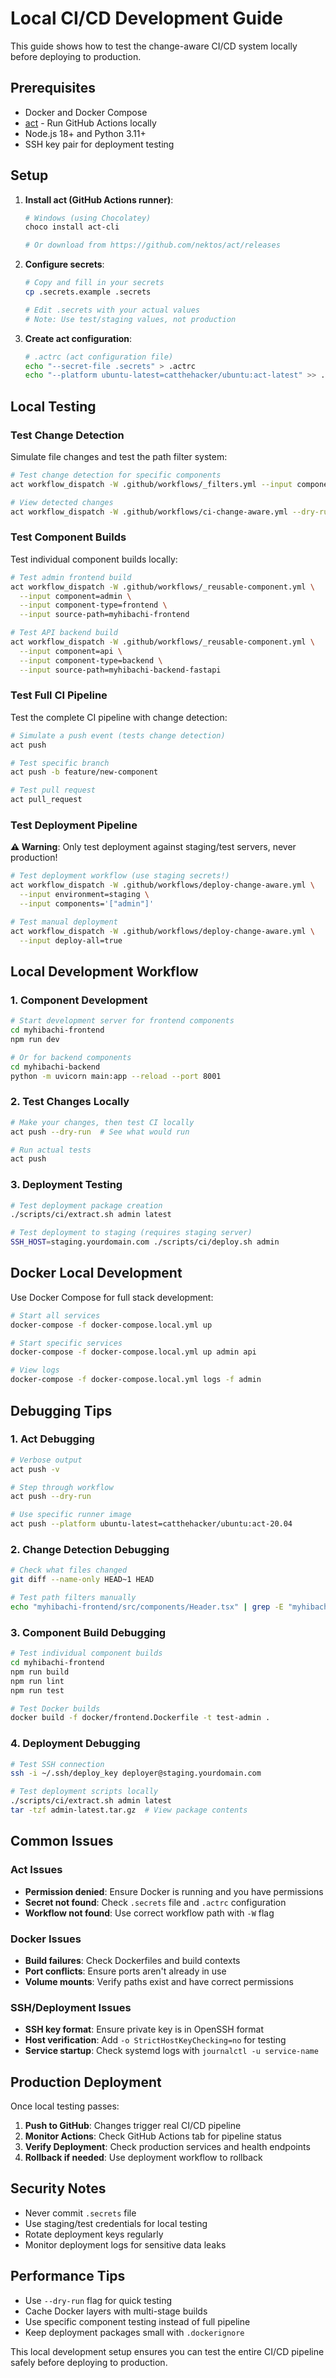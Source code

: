 # Local CI/CD Development Guide

This guide shows how to test the change-aware CI/CD system locally
before deploying to production.

## Prerequisites

- Docker and Docker Compose
- [act](https://github.com/nektos/act) - Run GitHub Actions locally
- Node.js 18+ and Python 3.11+
- SSH key pair for deployment testing

## Setup

1. **Install act (GitHub Actions runner)**:

   ```bash
   # Windows (using Chocolatey)
   choco install act-cli

   # Or download from https://github.com/nektos/act/releases
   ```

2. **Configure secrets**:

   ```bash
   # Copy and fill in your secrets
   cp .secrets.example .secrets

   # Edit .secrets with your actual values
   # Note: Use test/staging values, not production
   ```

3. **Create act configuration**:
   ```bash
   # .actrc (act configuration file)
   echo "--secret-file .secrets" > .actrc
   echo "--platform ubuntu-latest=catthehacker/ubuntu:act-latest" >> .actrc
   ```

## Local Testing

### Test Change Detection

Simulate file changes and test the path filter system:

```bash
# Test change detection for specific components
act workflow_dispatch -W .github/workflows/_filters.yml --input component=admin

# View detected changes
act workflow_dispatch -W .github/workflows/ci-change-aware.yml --dry-run
```

### Test Component Builds

Test individual component builds locally:

```bash
# Test admin frontend build
act workflow_dispatch -W .github/workflows/_reusable-component.yml \
  --input component=admin \
  --input component-type=frontend \
  --input source-path=myhibachi-frontend

# Test API backend build
act workflow_dispatch -W .github/workflows/_reusable-component.yml \
  --input component=api \
  --input component-type=backend \
  --input source-path=myhibachi-backend-fastapi
```

### Test Full CI Pipeline

Test the complete CI pipeline with change detection:

```bash
# Simulate a push event (tests change detection)
act push

# Test specific branch
act push -b feature/new-component

# Test pull request
act pull_request
```

### Test Deployment Pipeline

**⚠️ Warning**: Only test deployment against staging/test servers,
never production!

```bash
# Test deployment workflow (use staging secrets!)
act workflow_dispatch -W .github/workflows/deploy-change-aware.yml \
  --input environment=staging \
  --input components='["admin"]'

# Test manual deployment
act workflow_dispatch -W .github/workflows/deploy-change-aware.yml \
  --input deploy-all=true
```

## Local Development Workflow

### 1. Component Development

```bash
# Start development server for frontend components
cd myhibachi-frontend
npm run dev

# Or for backend components
cd myhibachi-backend
python -m uvicorn main:app --reload --port 8001
```

### 2. Test Changes Locally

```bash
# Make your changes, then test CI locally
act push --dry-run  # See what would run

# Run actual tests
act push
```

### 3. Deployment Testing

```bash
# Test deployment package creation
./scripts/ci/extract.sh admin latest

# Test deployment to staging (requires staging server)
SSH_HOST=staging.yourdomain.com ./scripts/ci/deploy.sh admin
```

## Docker Local Development

Use Docker Compose for full stack development:

```bash
# Start all services
docker-compose -f docker-compose.local.yml up

# Start specific services
docker-compose -f docker-compose.local.yml up admin api

# View logs
docker-compose -f docker-compose.local.yml logs -f admin
```

## Debugging Tips

### 1. Act Debugging

```bash
# Verbose output
act push -v

# Step through workflow
act push --dry-run

# Use specific runner image
act push --platform ubuntu-latest=catthehacker/ubuntu:act-20.04
```

### 2. Change Detection Debugging

```bash
# Check what files changed
git diff --name-only HEAD~1 HEAD

# Test path filters manually
echo "myhibachi-frontend/src/components/Header.tsx" | grep -E "myhibachi-frontend/"
```

### 3. Component Build Debugging

```bash
# Test individual component builds
cd myhibachi-frontend
npm run build
npm run lint
npm run test

# Test Docker builds
docker build -f docker/frontend.Dockerfile -t test-admin .
```

### 4. Deployment Debugging

```bash
# Test SSH connection
ssh -i ~/.ssh/deploy_key deployer@staging.yourdomain.com

# Test deployment scripts locally
./scripts/ci/extract.sh admin latest
tar -tzf admin-latest.tar.gz  # View package contents
```

## Common Issues

### Act Issues

- **Permission denied**: Ensure Docker is running and you have
  permissions
- **Secret not found**: Check `.secrets` file and `.actrc`
  configuration
- **Workflow not found**: Use correct workflow path with `-W` flag

### Docker Issues

- **Build failures**: Check Dockerfiles and build contexts
- **Port conflicts**: Ensure ports aren't already in use
- **Volume mounts**: Verify paths exist and have correct permissions

### SSH/Deployment Issues

- **SSH key format**: Ensure private key is in OpenSSH format
- **Host verification**: Add `-o StrictHostKeyChecking=no` for testing
- **Service startup**: Check systemd logs with
  `journalctl -u service-name`

## Production Deployment

Once local testing passes:

1. **Push to GitHub**: Changes trigger real CI/CD pipeline
2. **Monitor Actions**: Check GitHub Actions tab for pipeline status
3. **Verify Deployment**: Check production services and health
   endpoints
4. **Rollback if needed**: Use deployment workflow to rollback

## Security Notes

- Never commit `.secrets` file
- Use staging/test credentials for local testing
- Rotate deployment keys regularly
- Monitor deployment logs for sensitive data leaks

## Performance Tips

- Use `--dry-run` flag for quick testing
- Cache Docker layers with multi-stage builds
- Use specific component testing instead of full pipeline
- Keep deployment packages small with `.dockerignore`

This local development setup ensures you can test the entire CI/CD
pipeline safely before deploying to production.
